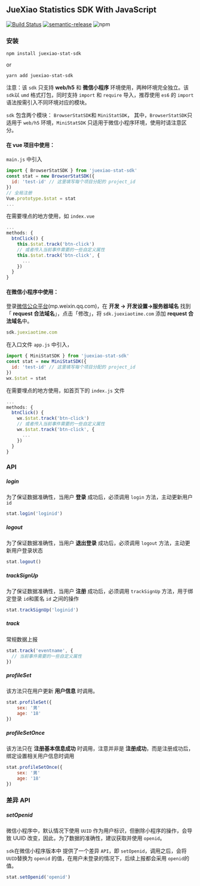 ## JueXiao Statistics SDK With JavaScript

[![Build Status](https://travis-ci.org/Yechuanjie/juexiao-stat-sdk.svg?branch=master)](https://travis-ci.org/Yechuanjie/juexiao-stat-sdk) [![semantic-release](https://img.shields.io/badge/%20%20%F0%9F%93%A6%F0%9F%9A%80-semantic--release-e10079.svg)](https://github.com/semantic-release/semantic-release) ![npm](https://img.shields.io/npm/v/juexiao-stat-sdk)

### 安装

```shell
npm install juexiao-stat-sdk
```

or

```shell
yarn add juexiao-stat-sdk
```

注意：该 `sdk` 只支持 **web/h5** 和 **微信小程序** 环境使用，两种环境完全独立。该 `sdk`以 `umd` 格式打包，同时支持 `import` 和 `require` 导入，推荐使用 `es6` 的 `import` 语法按需引入不同环境对应的模块。

`sdk` 包含两个模块： `BrowserStatSDK`和 `MiniStatSDK`， 其中，`BrowserStatSDK`只适用于 `web/h5` 环境，`MiniStatSDK` 只适用于微信小程序环境，使用时请注意区分。

#### 在 vue 项目中使用：

`main.js` 中引入

```javascript
import { BrowserStatSDK } from 'juexiao-stat-sdk'
const stat = new BrowserStatSDK({
  id: 'test-id' // 这里填写每个项目分配的 project_id
})
// 全局注册
Vue.prototype.$stat = stat
...
```

在需要埋点的地方使用，如 `index.vue`

```javascript
...
methods: {
  btnClick() {
    this.$stat.track('btn-click')
    // 或者传入当前事件需要的一些自定义属性
    this.$stat.track('btn-click', {
      ...
    })
  }
}
```

#### 在微信小程序中使用：

登录[微信公众平台](http://mp.weixin.qq.com/)(mp.weixin.qq.com)，在 **开发 → 开发设置->服务器域名** 找到「 **request 合法域名**」，点击「修改」，将 `sdk.juexiaotime.com` 添加 **request 合法域名**中。

```javascript
sdk.juexiaotime.com
```

在入口文件 `app.js` 中引入，

```javascript
import { MiniStatSDK } from 'juexiao-stat-sdk'
const stat = new MiniStatSDK({
  id: 'test-id' // 这里填写每个项目分配的 project_id
})
wx.$stat = stat
```

在需要埋点的地方使用，如首页下的 `index.js` 文件

```javascript
...
methods: {
  btnClick() {
    wx.$stat.track('btn-click')
    // 或者传入当前事件需要的一些自定义属性
    wx.$stat.track('btn-click', {
      ...
    })
  }
}
```

### **API**

##### login

为了保证数据准确性，当用户 **登录** 成功后，必须调用 `login` 方法，主动更新用户 `id`

```javascript
stat.login('loginid')
```

##### logout

为了保证数据准确性，当用户 **退出登录** 成功后，必须调用 `logout` 方法，主动更新用户登录状态

```javascript
stat.logout()
```

##### trackSignUp

为了保证数据准确性，当用户 **注册** 成功后，必须调用 `trackSignUp` 方法，用于绑定登录 `id`和匿名 `id` 之间的操作

```javascript
stat.trackSignUp('loginid')
```

##### track

常规数据上报

```javascript
stat.track('eventname', {
  // 当前事件需要的一些自定义属性
})
```

##### profileSet

该方法只在用户更新 **用户信息** 时调用。

```javascript
stat.profileSet({
    sex: '男'
    age: '18'
})
```

##### profileSetOnce

该方法只在 **注册基本信息成功** 时调用，注意并非是 **注册成功**，而是注册成功后，绑定设置相关用户信息时调用

```javascript
stat.profileSetOnce({
    sex: '男'
    age: '18'
})
```

### 差异 API

##### setOpenid

微信小程序中，默认情况下使用 `UUID` 作为用户标识，但删除小程序的操作，会导致 UUID 改变，因此，为了数据的准确性，建议获取并使用 `openid`。

`sdk`在微信小程序版本中 提供了一个差异 `API`，即 `setOpenid`，调用之后，会将 `UUID`替换为 `openid` 的值，在用户未登录的情况下，后续上报都会采用 `openid`的值。

```javascript
stat.setOpenid('openid')
```
